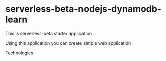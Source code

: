 # serverless-beta-nodejs-dynamodb-learn
This is serverless-beta starter application 

Using this application you can create simple web application 

Technologies


